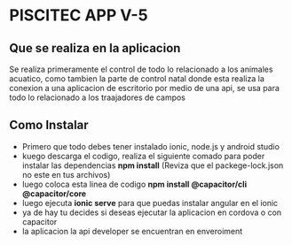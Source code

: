 # PISCITEC APP V-5
## Que se realiza en la aplicacion
Se realiza primeramente el control de todo lo relacionado a los animales acuatico, como tambien la parte de control natal donde esta realiza la conexion a una aplicacion de escritorio por medio de una api, se usa para todo lo relacionado a los traajadores de campos
## Como Instalar
* Primero que todo debes tener instalado ionic, node.js y android studio
* kuego descarga el codigo, realiza el siguiente comado para poder instalar las dependencias **npm install** (Reviza que el packege-lock.json no este en tus archivos)
* luego coloca esta linea de codigo **npm install @capacitor/cli @capacitor/core**
* luego ejecuta **ionic serve** para que puedas instalar angular en el ionic
* ya de hay tu decides si deseas ejecutar la aplicacion en cordova o con capacitor
* la aplicacion la api developer se encuentran en enveroiment